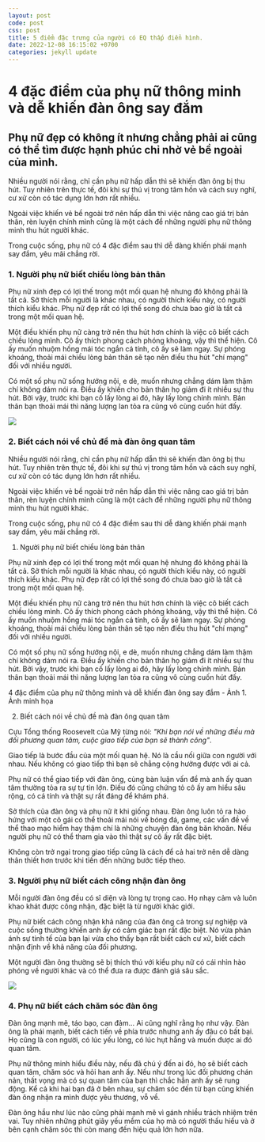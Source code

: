 ```yaml
---
layout: post
code: post
css: post
title: 5 điểm đặc trưng của người có EQ thấp điển hình.
date: 2022-12-08 16:15:02 +0700
categories: jekyll update
---
```



# **4 đặc điểm của phụ nữ thông minh và dễ khiến đàn ông say đắm**

## **Phụ nữ đẹp có không ít nhưng chẳng phải ai cũng có thể tìm được hạnh phúc chỉ nhờ vẻ bề ngoài của mình.**

Nhiều người nói rằng, chỉ cần phụ nữ hấp dẫn thì sẽ khiến đàn ông bị thu hút. Tuy nhiên trên thực tế, đôi khi sự thú vị trong tâm hồn và cách suy nghĩ, cư xử còn có tác dụng lớn hơn rất nhiều.

Ngoài việc khiến vẻ bề ngoài trở nên hấp dẫn thì việc nâng cao giá trị bản thân, rèn luyện chính mình cũng là một cách để những người phụ nữ thông minh thu hút người khác.

Trong cuộc sống, phụ nữ có 4 đặc điểm sau thì dễ dàng khiến phái mạnh say đắm, yêu mãi chẳng rời.

### **1. Người phụ nữ biết chiều lòng bản thân**

Phụ nữ xinh đẹp có lợi thế trong một mối quan hệ nhưng đó không phải là tất cả. Sở thích mỗi người là khác nhau, có người thích kiểu này, có người thích kiểu khác. Phụ nữ đẹp rất có lợi thế song đó chưa bao giờ là tất cả trong một mối quan hệ.

Một điều khiến phụ nữ càng trở nên thu hút hơn chính là việc cô biết cách chiều lòng mình. Cô ấy thích phong cách phóng khoáng, vậy thì thể hiện. Cô ấy muốn nhuộm hồng mái tóc ngắn cá tính, cô ấy sẽ làm ngay. Sự phóng khoáng, thoải mái chiều lòng bản thân sẽ tạo nên điều thu hút "chí mạng" đối với nhiều người.

Có một số phụ nữ sống hướng nội, e dè, muốn nhưng chẳng dám làm thậm chí không dám nói ra. Điều ấy khiến cho bản thân họ giảm đi ít nhiều sự thu hút. Bởi vậy, trước khi bạn cố lấy lòng ai đó, hãy lấy lòng chính mình. Bản thân bạn thoải mái thì năng lượng lan tỏa ra cũng vô cùng cuốn hút đấy.

![](https://kenh14cdn.com/203336854389633024/2022/12/6/photo-2-16703395433551614531847.jpg)


### **2. Biết cách nói về chủ đề mà đàn ông quan tâm**

Nhiều người nói rằng, chỉ cần phụ nữ hấp dẫn thì sẽ khiến đàn ông bị thu hút. Tuy nhiên trên thực tế, đôi khi sự thú vị trong tâm hồn và cách suy nghĩ, cư xử còn có tác dụng lớn hơn rất nhiều.

Ngoài việc khiến vẻ bề ngoài trở nên hấp dẫn thì việc nâng cao giá trị bản thân, rèn luyện chính mình cũng là một cách để những người phụ nữ thông minh thu hút người khác.

Trong cuộc sống, phụ nữ có 4 đặc điểm sau thì dễ dàng khiến phái mạnh say đắm, yêu mãi chẳng rời.

1. Người phụ nữ biết chiều lòng bản thân

Phụ nữ xinh đẹp có lợi thế trong một mối quan hệ nhưng đó không phải là tất cả. Sở thích mỗi người là khác nhau, có người thích kiểu này, có người thích kiểu khác. Phụ nữ đẹp rất có lợi thế song đó chưa bao giờ là tất cả trong một mối quan hệ.

Một điều khiến phụ nữ càng trở nên thu hút hơn chính là việc cô biết cách chiều lòng mình. Cô ấy thích phong cách phóng khoáng, vậy thì thể hiện. Cô ấy muốn nhuộm hồng mái tóc ngắn cá tính, cô ấy sẽ làm ngay. Sự phóng khoáng, thoải mái chiều lòng bản thân sẽ tạo nên điều thu hút "chí mạng" đối với nhiều người.

Có một số phụ nữ sống hướng nội, e dè, muốn nhưng chẳng dám làm thậm chí không dám nói ra. Điều ấy khiến cho bản thân họ giảm đi ít nhiều sự thu hút. Bởi vậy, trước khi bạn cố lấy lòng ai đó, hãy lấy lòng chính mình. Bản thân bạn thoải mái thì năng lượng lan tỏa ra cũng vô cùng cuốn hút đấy.

4 đặc điểm của phụ nữ thông minh và dễ khiến đàn ông say đắm - Ảnh 1.
Ảnh minh họa

2. Biết cách nói về chủ đề mà đàn ông quan tâm

Cựu Tổng thống Roosevelt của Mỹ từng nói: *"Khi bạn nói về những điều mà đối phương quan tâm, cuộc giao tiếp của bạn sẽ thành công"*.

Giao tiếp là bước đầu của một mối quan hệ. Nó là cầu nối giữa con người với nhau. Nếu không có giao tiếp thì bạn sẽ chẳng cộng hưởng được với ai cả.

Phụ nữ có thể giao tiếp với đàn ông, cùng bàn luận vấn đề mà anh ấy quan tâm thường tỏa ra sự tự tin lớn. Điều đó cũng chứng tỏ cô ấy am hiểu sâu rộng, có cá tính và thật sự rất đáng để khám phá.

Sở thích của đàn ông và phụ nữ ít khi giống nhau. Đàn ông luôn tỏ ra hào hứng với một cô gái có thể thoải mái nói về bóng đá, game, các vấn đề về thể thao mạo hiểm hay thậm chí là những chuyện đàn ông băn khoăn. Nếu người phụ nữ có thể tham gia vào thì thật sự cô ấy rất đặc biệt.

Không còn trở ngại trong giao tiếp cũng là cách để cả hai trở nên dễ dàng thân thiết hơn trước khi tiến đến những bước tiếp theo.



### **3. Người phụ nữ biết cách công nhận đàn ông**

Mỗi người đàn ông đều có sĩ diện và lòng tự trọng cao. Họ nhạy cảm và luôn khao khát được công nhận, đặc biệt là từ người khác giới.

Phụ nữ biết cách công nhận khả năng của đàn ông cả trong sự nghiệp và cuộc sống thường khiến anh ấy có cảm giác bạn rất đặc biệt. Nó vừa phản ánh sự tinh tế của bạn lại vừa cho thấy bạn rất biết cách cư xử, biết cách nhận định về khả năng của đối phương.

Một người đàn ông thường sẽ bị thích thú với kiểu phụ nữ có cái nhìn hào phóng về người khác và có thể đưa ra được đánh giá sâu sắc.


![](https://kenh14cdn.com/203336854389633024/2022/12/6/photo-1-1670339525950852148446.png)


### **4. Phụ nữ biết cách chăm sóc đàn ông**

Đàn ông mạnh mẽ, táo bạo, can đảm... Ai cũng nghĩ rằng họ như vậy. Đàn ông là phái mạnh, biết cách tiến về phía trước nhưng anh ấy đâu có bất bại. Họ cũng là con người, có lúc yếu lòng, có lúc hụt hẫng và muốn được ai đó quan tâm.

Phụ nữ thông minh hiểu điều này, nếu đã chú ý đến ai đó, họ sẽ biết cách quan tâm, chăm sóc và hỏi han anh ấy. Nếu như trong lúc đối phương chán nản, thất vọng mà có sự quan tâm của bạn thì chắc hẳn anh ấy sẽ rung động. Kể cả khi hai bạn đã ở bên nhau, sự chăm sóc đến từ bạn cũng khiến đàn ông nhận ra mình được yêu thương, vỗ về.

Đàn ông hầu như lúc nào cũng phải mạnh mẽ vì gánh nhiều trách nhiệm trên vai. Tuy nhiên những phút giây yếu mềm của họ mà có người thấu hiểu và ở bên cạnh chăm sóc thì còn mang đến hiệu quả lớn hơn nữa.

